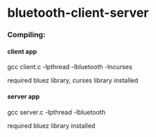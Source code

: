 # bluetooth-client-server

### Compiling:

#### client app
gcc client.c -lpthread -lbluetooth -lncurses

required bluez library, curses library installed

#### server app

gcc server.c -lpthread -lbluetooth

required bluez library installed